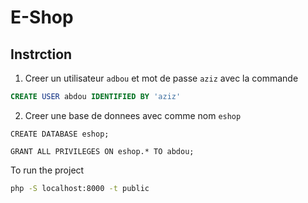 # E-Shop
## Instrction

1. Creer un utilisateur `adbou` et mot de passe `aziz` avec la commande
```sql
CREATE USER abdou IDENTIFIED BY 'aziz'
```
2. Creer une base de donnees avec comme nom `eshop`

```mysql
CREATE DATABASE eshop;
```
```mysql
GRANT ALL PRIVILEGES ON eshop.* TO abdou;
```


To run the project

```bash
php -S localhost:8000 -t public
```
